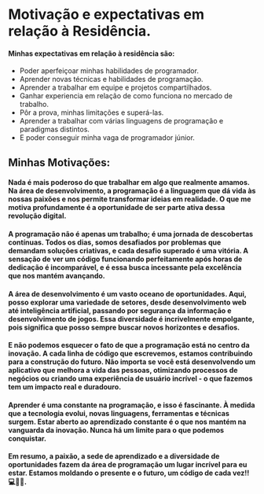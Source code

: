 # Motivação e expectativas em relação à Residência.

#### Minhas expectativas em relação à residência são:
  * Poder aperfeiçoar minhas habilidades de programador.
  * Aprender novas técnicas e habilidades de programação.
  * Aprender a trabalhar em equipe e projetos compartilhados.
  * Ganhar experiencia em relação de como funciona no mercado de trabalho.
  * Pôr a prova, minhas limitações e superá-las.
  * Aprender a trabalhar com várias linguagens de programação e paradigmas distintos.
  * E poder conseguir minha vaga de programador júnior.

## Minhas Motivações:

#### Nada é mais poderoso do que trabalhar em algo que realmente amamos. Na área de desenvolvimento, a programação é a linguagem que dá vida às nossas paixões e nos permite transformar ideias em realidade. O que me motiva profundamente é a oportunidade de ser parte ativa dessa revolução digital.

#### A programação não é apenas um trabalho; é uma jornada de descobertas contínuas. Todos os dias, somos desafiados por problemas que demandam soluções criativas, e cada desafio superado é uma vitória. A sensação de ver um código funcionando perfeitamente após horas de dedicação é incomparável, e é essa busca incessante pela excelência que nos mantém avançando.

#### A área de desenvolvimento é um vasto oceano de oportunidades. Aqui, posso explorar uma variedade de setores, desde desenvolvimento web até inteligência artificial, passando por segurança da informação e desenvolvimento de jogos. Essa diversidade é incrivelmente empolgante, pois significa que posso sempre buscar novos horizontes e desafios.

#### E não podemos esquecer o fato de que a programação está no centro da inovação. A cada linha de código que escrevemos, estamos contribuindo para a construção do futuro. Não importa se você está desenvolvendo um aplicativo que melhora a vida das pessoas, otimizando processos de negócios ou criando uma experiência de usuário incrível - o que fazemos tem um impacto real e duradouro.

#### Aprender é uma constante na programação, e isso é fascinante. À medida que a tecnologia evolui, novas linguagens, ferramentas e técnicas surgem. Estar aberto ao aprendizado constante é o que nos mantém na vanguarda da inovação. Nunca há um limite para o que podemos conquistar.

#### Em resumo, a paixão, a sede de aprendizado e a diversidade de oportunidades fazem da área de programação um lugar incrível para eu estar. Estamos moldando o presente e o futuro, um código de cada vez!! 💻🌟🚀.